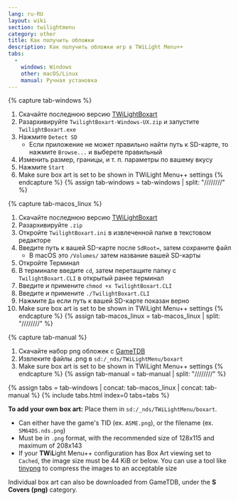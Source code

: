 ```yaml
---
lang: ru-RU
layout: wiki
section: twilightmenu
category: other
title: Как получить обложки
description: Как получить обложки игр в TWiLight Menu++
tabs:
  - 
    windows: Windows
    other: macOS/Linux
    manual: Ручная установка
---
```


{% capture tab-windows %}
1. Скачайте последнюю версию [TWiLightBoxart](https://github.com/KirovAir/TwilightBoxart/releases)
1. Разархивируйте `TwilightBoxart-Windows-UX.zip` и запустите `TwilightBoxart.exe`
1. Нажмите `Detect SD`
   - Если приложение не может правильно найти путь к SD-карте, то нажмите `Browse...` и выберете правильный
1. Изменить размер, границы, и т. п. параметры по вашему вкусу
1. Нажмите `Start`
1. Make sure box art is set to be shown in TWiLight Menu++ settings
{% endcapture %}
{% assign tab-windows = tab-windows | split: "////////" %}

{% capture tab-macos_linux %}
1. Скачайте последнюю версию [TWiLightBoxart](https://github.com/KirovAir/TwilightBoxart/releases)
1. Разархивируйте `.zip`
1. Откройте `TwilightBoxart.ini` в извлеченной папке в текстовом редакторе
1. Введите путь к вашей SD-карте после `SdRoot=`, затем сохраните файл
   - В macOS это `/Volumes/` затем название вашей SD-карты
1. Откройте Терминал
1. В терминале введите `cd`, затем перетащите папку с `TwilightBoxart.CLI` в открытый ранее терминал
1. Введите и примените `chmod +x TwilightBoxart.CLI`
1. Введите и примените `./TwilightBoxart.CLI`
1. Нажмите `Да` если путь к вашей SD-карте показан верно
1. Make sure box art is set to be shown in TWiLight Menu++ settings
{% endcapture %}
{% assign tab-macos_linux = tab-macos_linux | split: "////////" %}

{% capture tab-manual %}
1. Скачайте набор png обложек с [GameTDB](https://www.gametdb.com/DS/Downloads#cover_packs)
1. Извлеките файлы .png в `sd:/_nds/TWiLightMenu/boxart`
1. Make sure box art is set to be shown in TWiLight Menu++ settings
{% endcapture %}
{% assign tab-manual = tab-manual | split: "////////" %}

{% assign tabs = tab-windows | concat: tab-macos_linux | concat: tab-manual %}
{% include tabs.html index=0 tabs=tabs %}

**To add your own box art:** Place them in `sd:/_nds/TWiLightMenu/boxart`.
- Can either have the game's TID (ex. `ASME.png`), or the filename (ex. `SM64DS.nds.png`)
- Must be in `.png` format, with the recommended size of 128x115 and maximum of 208x143
- If your **TW**i**L**ight Menu++ configuration has Box Art viewing set to `Cached`, the image size must be 44 KiB or below. You can use a tool like [tinypng](https://tinypng.com/) to compress the images to an acceptable size

Individual box art can also be downloaded from GameTDB, under the **S Covers (png)** category.
